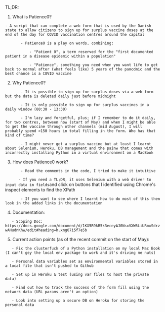 TL;DR:

1. What is Patience0?

`- A script that can complete a web form that is used by the Danish state to allow citizens to sign up for surplus vaccine doses at the end of the day for COVID vaccination centres around the capital`

`		- Patience0 is a play on words, combining:`

`			- "Patient 0", a term reserved for the "first documented patient in a disease epidemic within a population"`

`			- "Patience", something you need when you want life to get back to normal after (what feels like) 5 years of the pancdmic and the best chance is a COVID vaccine`

2. Why Patience0?

`		- It is possible to sign up for surplus doses via a web form but the data is deleted daily just before midnight`

`		- It is only possible to sign up for surplus vaccines in a daily window (00:30 - 13:30)`

`		- I'm lazy and forgetful, plus; if I remember to do it daily, for two centres, between now (start of May) and when I might be able to get the vaccine through other channels (mid August), I will probably spend >150 hours in total filling in the form. Who has that kind of time?`

`		- I might never get a surplus vaccine but at least I learnt about Selenium, Heroku, DB management and the painw that comes with incorrectly installing Python in a virtual environment on a MacBook`

3. How does Patience0 work?

`		- Read the comments in the code, I tried to make it intuitive`

`		- If you need a TL;DR, it uses Selenium with a web driver to input data in fields `and click on buttons that I identified using Chrome's inspect elements to find the XPath

`		- If you want to see where I learnt how to do most of this then look in the added links in the documentation`

4. Documentation:

`	- Scoping Doc: https://docs.google.com/document/d/1KX5R9kR5k3eceyAJ0NsxVXW6LiURmxSdrzwAHudnKhw/edit#heading=h.xng07i5f7e5b`

5. Current action points (as of the recent commit on the start of May):

`	- Fix the clusterfuck of a Python installation on my local Mac Book (I can't gey the local env package to work and it's driving me nuts)`

`	- Personal data variables set as environmental variables stored in a local file that isn't pushed to Github`

`	- Set up in Heroku & test (using var files to host the private data)`

`	- Find out how to track the success of the form fill using the network data (URL params aren't an option)`

`	- Look into setting up a secure DB on Heroku for storing the personal data`